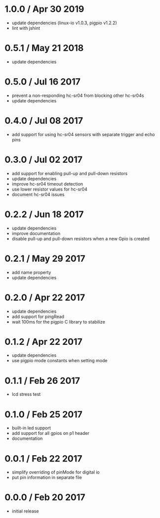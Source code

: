1.0.0 / Apr 30 2019
===================

  * update dependencies (linux-io v1.0.3, pigpio v1.2.2)
  * lint with jshint

0.5.1 / May 21 2018
===================

  * update dependencies

0.5.0 / Jul 16 2017
===================

  * prevent a non-responding hc-sr04 from blocking other hc-sr04s
  * update dependencies

0.4.0 / Jul 08 2017
===================

  * add support for using hc-sr04 sensors with separate trigger and echo pins

0.3.0 / Jul 02 2017
===================

  * add support for enabling pull-up and pull-down resistors
  * update dependencies
  * improve hc-sr04 timeout detection
  * use lower resistor values for hc-sr04
  * document hc-sr04 issues

0.2.2 / Jun 18 2017
===================

  * update dependencies
  * improve documentation
  * disable pull-up and pull-down resistors when a new Gpio is created

0.2.1 / May 29 2017
===================

  * add name property
  * update dependencies

0.2.0 / Apr 22 2017
===================

  * update dependencies
  * add support for pingRead
  * wait 100ms for the pigpio C library to stabilize

0.1.2 / Apr 22 2017
===================

  * update dependencies
  * use pigpio mode constants when setting mode

0.1.1 / Feb 26 2017
===================

  * lcd stress test

0.1.0 / Feb 25 2017
===================

  * built-in led support
  * add support for all gpios on p1 header
  * documentation

0.0.1 / Feb 22 2017
===================

  * simplify overriding of pinMode for digital io
  * put pin information in separate file

0.0.0 / Feb 20 2017
===================

  * initial release

